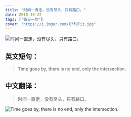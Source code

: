 ```yaml
---
title: "时间一直走，没有尽头，只有路口。"
date: 2018-10-22
tags: ["每日一句"]
cover: "https://i.imgur.com/k7f0Tiz.jpg"
---
```


![时间一直走，没有尽头，只有路口。](https://i.imgur.com/TkF9c3p.jpg)

## 英文短句：
> Time goes by, there is no end, only the intersection.

<!--more-->

## 中文翻译：
> 时间一直走，没有尽头，只有路口。

![Time goes by, there is no end, only the intersection.](https://i.imgur.com/e8QpQd5.jpg)

